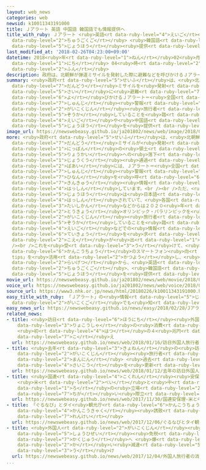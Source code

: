 ```yaml
---
layout: web_news
categories: web
newsid: k10011343191000
title: Ｊアラート 英語 中国語 韓国語でも情報提供へ
title_with_ruby: Ｊアラート <ruby>英語<rt data-ruby-level="4">えいご</rt></ruby> <ruby>中国語<rt
  data-ruby-level="2">ちゅうごくご</rt></ruby> <ruby>韓国語<rt data-ruby-level="7">かんこくご</rt></ruby>でも<ruby>情報<rt
  data-ruby-level="5">じょうほう</rt></ruby><ruby>提供<rt data-ruby-level="6">ていきょう</rt></ruby>へ
last_modified_at: '2018-02-26T04:23:00+09:00'
datetime: 2018<ruby>年<rt data-ruby-level="1">ねん</rt></ruby>02<ruby>月<rt data-ruby-level="1">がつ</rt></ruby>26<ruby>日<rt
  data-ruby-level="1">にち</rt></ruby> 04<ruby>時<rt data-ruby-level="2">じ</rt></ruby>23<ruby>分<rt
  data-ruby-level="2">ふん</rt></ruby>
description: 政府は、北朝鮮が弾道ミサイルを発射した際に避難などを呼びかけるＪアラート＝全国瞬時警報システムについて、外国人旅行者が増加していることを踏まえて、英語や中国語などでも情報を提供できるようにすることにしています。
summary: <ruby>政府<rt data-ruby-level="5">せいふ</rt></ruby>は、<ruby>北朝鮮<rt data-ruby-level="7">きたちょうせん</rt></ruby>が<ruby>弾道<rt
  data-ruby-level="7">だんどう</rt></ruby>ミサイルを<ruby>発射<rt data-ruby-level="6">はっしゃ</rt></ruby>した<ruby>際<rt
  data-ruby-level="5">さい</rt></ruby>に<ruby>避難<rt data-ruby-level="7">ひなん</rt></ruby>などを<ruby>呼<rt
  data-ruby-level="6">よ</rt></ruby>びかけるＪアラート＝<ruby>全国<rt data-ruby-level="3">ぜんこく</rt></ruby><ruby>瞬時<rt
  data-ruby-level="7">しゅんじ</rt></ruby><ruby>警報<rt data-ruby-level="6">けいほう</rt></ruby>システムについて、<ruby>外国人<rt
  data-ruby-level="2">がいこくじん</rt></ruby><ruby>旅行者<rt data-ruby-level="3">りょこうしゃ</rt></ruby>が<ruby>増加<rt
  data-ruby-level="5">ぞうか</rt></ruby>していることを<ruby>踏<rt data-ruby-level="7">ふ</rt></ruby>まえて、<ruby>英語<rt
  data-ruby-level="4">えいご</rt></ruby>や<ruby>中国語<rt data-ruby-level="2">ちゅうごくご</rt></ruby>などでも<ruby>情報<rt
  data-ruby-level="5">じょうほう</rt></ruby>を<ruby>提供<rt data-ruby-level="6">ていきょう</rt></ruby>できるようにすることにしています。
image_url: https://newswebeasy.github.io/ja201802/news/web/image/2018/02/26/K10011343191_1802260454_1802260515_01_03.jpg
more: <ruby>政府<rt data-ruby-level="5">せいふ</rt></ruby>は、<ruby>北朝鮮<rt data-ruby-level="7">きたちょうせん</rt></ruby>から<ruby>弾道<rt
  data-ruby-level="7">だんどう</rt></ruby>ミサイルが<ruby>発射<rt data-ruby-level="6">はっしゃ</rt></ruby>され、<ruby>日本<rt
  data-ruby-level="1">にっぽん</rt></ruby>の<ruby>領土<rt data-ruby-level="5">りょうど</rt></ruby>・<ruby>領海<rt
  data-ruby-level="5">りょうかい</rt></ruby>への<ruby>落下<rt data-ruby-level="3">らっか</rt></ruby>や<ruby>上空<rt
  data-ruby-level="1">じょうくう</rt></ruby><ruby>通過<rt data-ruby-level="5">つうか</rt></ruby>のおそれがある<ruby>場合<rt
  data-ruby-level="2">ばあい</rt></ruby>には、Ｊアラート＝<ruby>全国<rt data-ruby-level="3">ぜんこく</rt></ruby><ruby>瞬時<rt
  data-ruby-level="7">しゅんじ</rt></ruby><ruby>警報<rt data-ruby-level="6">けいほう</rt></ruby>システムで<ruby>避難<rt
  data-ruby-level="7">ひなん</rt></ruby>を<ruby>呼<rt data-ruby-level="6">よ</rt></ruby>びかける<ruby>緊急<rt
  data-ruby-level="7">きんきゅう</rt></ruby><ruby>情報<rt data-ruby-level="5">じょうほう</rt></ruby>を<ruby>発信<rt
  data-ruby-level="4">はっしん</rt></ruby>しています。<br /><br />ただ、<ruby>緊急<rt data-ruby-level="7">きんきゅう</rt></ruby><ruby>情報<rt
  data-ruby-level="5">じょうほう</rt></ruby>は<ruby>日本語<rt data-ruby-level="2">にほんご</rt></ruby>のみで<ruby>発信<rt
  data-ruby-level="4">はっしん</rt></ruby>されていて、<ruby>各国<rt data-ruby-level="4">かっこく</rt></ruby>の<ruby>大使館<rt
  data-ruby-level="3">たいしかん</rt></ruby>などからは２０２０<ruby>年<rt data-ruby-level="1">ねん</rt></ruby><ruby>東京<rt
  data-ruby-level="2">とうきょう</rt></ruby>オリンピック・パラリンピックを<ruby>控<rt data-ruby-level="7">ひか</rt></ruby>え、<ruby>外国人<rt
  data-ruby-level="2">がいこくじん</rt></ruby><ruby>旅行者<rt data-ruby-level="3">りょこうしゃ</rt></ruby>が<ruby>増加<rt
  data-ruby-level="5">ぞうか</rt></ruby>していることを<ruby>踏<rt data-ruby-level="7">ふ</rt></ruby>まえて、<ruby>英語<rt
  data-ruby-level="4">えいご</rt></ruby>などでの<ruby>情報<rt data-ruby-level="5">じょうほう</rt></ruby><ruby>提供<rt
  data-ruby-level="6">ていきょう</rt></ruby>を<ruby>求<rt data-ruby-level="4">もと</rt></ruby>める<ruby>声<rt
  data-ruby-level="2">こえ</rt></ruby>が<ruby>出<rt data-ruby-level="1">で</rt></ruby>ていました。<br
  /><br />これを<ruby>受<rt data-ruby-level="3">う</rt></ruby>けて、<ruby>政府<rt data-ruby-level="5">せいふ</rt></ruby>は<ruby>観光庁<rt
  data-ruby-level="6">かんこうちょう</rt></ruby>のスマートフォン<ruby>向<rt data-ruby-level="3">む</rt></ruby>けアプリ「Safety
  tips」を<ruby>活用<rt data-ruby-level="2">かつよう</rt></ruby>し、<ruby>早<rt data-ruby-level="1">はや</rt></ruby>ければ<ruby>来月<rt
  data-ruby-level="2">らいげつ</rt></ruby>から、<ruby>英語<rt data-ruby-level="4">えいご</rt></ruby>や<ruby>中国語<rt
  data-ruby-level="2">ちゅうごくご</rt></ruby>、<ruby>韓国語<rt data-ruby-level="7">かんこくご</rt></ruby>で<ruby>情報<rt
  data-ruby-level="5">じょうほう</rt></ruby>を<ruby>提供<rt data-ruby-level="6">ていきょう</rt></ruby>できるようにすることにしています。
movie_url: https://newswebeasy.github.io/ja201802/news/web/movie/2018/02/26/k10011343191_201802260454_201802260515.mp4
voice_url: https://newswebeasy.github.io/ja201802/news/web/voice/2018/02/26/k10011343191_201802260454_201802260515.mp3
source_url: https://www3.nhk.or.jp/news/html/20180226/k10011343191000.html
easy_title_with_ruby: 「Ｊアラート」の<ruby>情報<rt data-ruby-level="5">じょうほう</rt></ruby>を<ruby>外国語<rt
  data-ruby-level="2">がいこくご</rt></ruby>でも<ruby>知<rt data-ruby-level="2">し</rt></ruby>らせる
easy_news_url: https://newswebeasy.github.io/news/easy/2018/02/28/Jアラートの情報を外国語でも知らせる
related_news:
- title: <ruby>訪日<rt data-ruby-level="6">ほうにち</rt></ruby><ruby>外国人<rt data-ruby-level="2">がいこくじん</rt></ruby><ruby>旅行者<rt
    data-ruby-level="3">りょこうしゃ</rt></ruby>の<ruby>消費<rt data-ruby-level="4">しょうひ</rt></ruby>
    <ruby>初<rt data-ruby-level="4">はつ</rt></ruby>の４<ruby>兆円<rt data-ruby-level="4">ちょうえん</rt></ruby><ruby>超<rt
    data-ruby-level="7">こ</rt></ruby>え
  url: https://newswebeasy.github.io/news/web/2018/01/16/訪日外国人旅行者の消費-初の4兆円超え
- title: <ruby>去年<rt data-ruby-level="3">きょねん</rt></ruby>の<ruby>訪日<rt data-ruby-level="6">ほうにち</rt></ruby><ruby>外国人<rt
    data-ruby-level="2">がいこくじん</rt></ruby><ruby>旅行者<rt data-ruby-level="3">りょこうしゃ</rt></ruby>は２８６９<ruby>万人<rt
    data-ruby-level="2">まんにん</rt></ruby> <ruby>過去<rt data-ruby-level="5">かこ</rt></ruby><ruby>最高<rt
    data-ruby-level="4">さいこう</rt></ruby>を<ruby>更新<rt data-ruby-level="7">こうしん</rt></ruby>
  url: https://newswebeasy.github.io/news/web/2018/01/12/去年の訪日外国人旅行者は2869万人-過去最高を更新
- title: <ruby>国連<rt data-ruby-level="4">こくれん</rt></ruby><ruby>安保理<rt data-ruby-level="5">あんぽり</rt></ruby>
    <ruby>米<rt data-ruby-level="2">べい</rt></ruby>と<ruby>中<rt data-ruby-level="1">ちゅう</rt></ruby><ruby>ロ<rt
    data-ruby-level="1">ろ</rt></ruby>の<ruby>立場<rt data-ruby-level="2">たちば</rt></ruby>の<ruby>違<rt
    data-ruby-level="7">ちが</rt></ruby>い<ruby>際立<rt data-ruby-level="7">きわだ</rt></ruby>つ
  url: https://newswebeasy.github.io/news/web/2017/11/30/国連安保理-米と中ロの立場の違い際立つ
- title: 「ぐるなび」とタイ<ruby>観光庁<rt data-ruby-level="6">かんこうちょう</rt></ruby> <ruby>観光客<rt
    data-ruby-level="4">かんこうきゃく</rt></ruby><ruby>誘致<rt data-ruby-level="7">ゆうち</rt></ruby>で<ruby>連携<rt
    data-ruby-level="7">れんけい</rt></ruby>
  url: https://newswebeasy.github.io/news/web/2017/12/06/ぐるなびとタイ観光庁-観光客誘致で連携
- title: <ruby>外国人<rt data-ruby-level="2">がいこくじん</rt></ruby><ruby>旅行者<rt data-ruby-level="3">りょこうしゃ</rt></ruby>の<ruby>消費税<rt
    data-ruby-level="5">しょうひぜい</rt></ruby><ruby>免税<rt data-ruby-level="7">めんぜい</rt></ruby><ruby>拡充<rt
    data-ruby-level="7">かくじゅう</rt></ruby>へ <ruby>爆<rt data-ruby-level="7">ばく</rt></ruby><ruby>買<rt
    data-ruby-level="2">か</rt></ruby>い<ruby>減速<rt data-ruby-level="5">げんそく</rt></ruby><ruby>受<rt
    data-ruby-level="3">う</rt></ruby>け
  url: https://newswebeasy.github.io/news/web/2017/12/04/外国人旅行者の消費税免税拡充へ-爆買い減速受け
...
```

